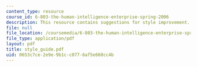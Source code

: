 ```yaml
---
content_type: resource
course_id: 6-803-the-human-intelligence-enterprise-spring-2006
description: This resource contains suggestions for style improvement.
file: null
file_location: /coursemedia/6-803-the-human-intelligence-enterprise-spring-2006/0653c7ce2e9e9b1cc0776af5e660cc4b_style_guide.pdf
file_type: application/pdf
layout: pdf
title: style_guide.pdf
uid: 0653c7ce-2e9e-9b1c-c077-6af5e660cc4b
---
```


